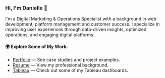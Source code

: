 ### Hi, I'm Danielle 👋
I'm a Digital Marketing & Operations Specialist with a background in web development, platform management and customer success. 
I specialize in improving user experiences through data-driven insights, optimized operations, and engaging digital platforms.
#### 🌍 Explore Some of My Work:
* [Portfolio](https://drive.google.com/file/d/1YRXyWnaVFtt7Xs2s7HY-Dp9hR5juTLlS/view?usp=sharing) — See case studies and project examples.
* [Resume](https://drive.google.com/file/d/11e63goiflB5niuUtI-lAmTVtIL2ncuQu/view?usp=sharing) — View my professional background.
* [Tableau](https://public.tableau.com/app/profile/danielle.king6970/vizzes) — Check out some of my Tableau dashboards.
